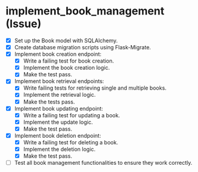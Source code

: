 # implement_book_management (Issue)

- [x] Set up the Book model with SQLAlchemy.
- [x] Create database migration scripts using Flask-Migrate.
- [x] Implement book creation endpoint:
  - [x] Write a failing test for book creation.
  - [x] Implement the book creation logic.
  - [x] Make the test pass.
- [x] Implement book retrieval endpoints:
  - [x] Write failing tests for retrieving single and multiple books.
  - [x] Implement the retrieval logic.
  - [x] Make the tests pass.
- [x] Implement book updating endpoint:
  - [x] Write a failing test for updating a book.
  - [x] Implement the update logic.
  - [x] Make the test pass.
- [x] Implement book deletion endpoint:
  - [x] Write a failing test for deleting a book.
  - [x] Implement the deletion logic.
  - [x] Make the test pass.
- [ ] Test all book management functionalities to ensure they work correctly.
